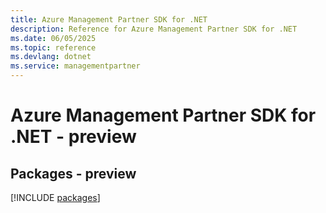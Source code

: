 ```yaml
---
title: Azure Management Partner SDK for .NET
description: Reference for Azure Management Partner SDK for .NET
ms.date: 06/05/2025
ms.topic: reference
ms.devlang: dotnet
ms.service: managementpartner
---
```

# Azure Management Partner SDK for .NET - preview
## Packages - preview
[!INCLUDE [packages](management-partner-index.md)]